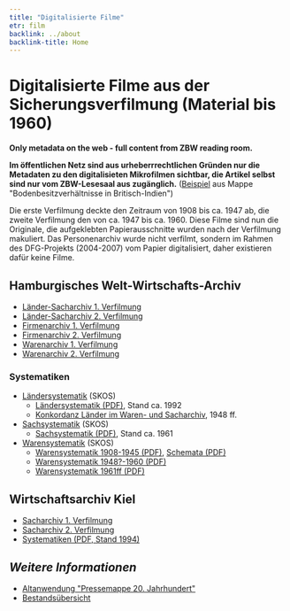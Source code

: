 ```yaml
---
title: "Digitalisierte Filme"
etr: film
backlink: ../about
backlink-title: Home
---
```


# Digitalisierte Filme aus der Sicherungsverfilmung (Material bis 1960)

__Only metadata on the web - full content from ZBW reading room.__

__Im öffentlichen Netz sind aus urheberrrechtlichen Gründen nur die
Metadaten zu den digitalisieten Mikrofilmen sichtbar, die Artikel selbst sind
nur vom ZBW-Lesesaal aus zugänglich.__ ([Beispiel](/film/h1/sh/S0690H) aus
Mappe "Bodenbesitzverhältnisse in Britisch-Indien")

Die erste Verfilmung deckte den Zeitraum von 1908 bis ca. 1947 ab, die
zweite Verfilmung den von ca. 1947 bis ca. 1960. Diese Filme sind nun die
Originale, die aufgeklebten Papierausschnitte wurden nach der Verfilmung
makuliert. Das Personenarchiv wurde nicht verfilmt, sondern im Rahmen des
DFG-Projekts (2004-2007) vom Papier digitalisiert, daher existieren dafür keine
Filme.


## Hamburgisches Welt-Wirtschafts-Archiv

* [Länder-Sacharchiv 1. Verfilmung](h1_sh.de.html)
* [Länder-Sacharchiv 2. Verfilmung](h2_sh.de.html)
* [Firmenarchiv 1. Verfilmung](h1_co.de.html)
* [Firmenarchiv 2. Verfilmung](h2_co.de.html)
* [Warenarchiv 1. Verfilmung](h1_wa.de.html)
* [Warenarchiv 2. Verfilmung](h2_wa.de.html)


### Systematiken

* [Ländersystematik](http://zbw.eu/beta/skosmos/pm20ag/de/page/157538) (SKOS)
  * [Ländersystematik (PDF)](../doc/hwwa/geo/hwwa_laender_systematik_t2.pdf), Stand ca. 1992 
  * [Konkordanz Länder im Waren- und Sacharchiv](../doc/hwwa/geo/hwwa_laender_konkordanz_1948ff.pdf), 1948 ff.
* [Sachsystematik](http://zbw.eu/beta/skosmos/pm20je/de/page/156329) (SKOS)
  * [Sachsystematik (PDF)](../doc/hwwa/subject/hwwa_sach_systematik_1961.pdf), Stand ca. 1961
* [Warensystematik](http://zbw.eu/beta/skosmos/pm20ip/de/page/157549) (SKOS)
  * [Warensystematik 1908-1945 (PDF)](../doc/hwwa/ware/warenarchiv_1908-1945_systematik.pdf), [Schemata (PDF)](../doc/hwwa/ware/warenarchiv_1908-1945_schemata.pdf)
  * [Warensystematik 1948?-1960 (PDF)](../doc/hwwa/ware/warenarchiv_1948-1960_systematik.pdf)
  * [Warensystematik 1961ff (PDF)](../doc/hwwa/ware/warenarchiv_1961ff_systematik.pdf)


## Wirtschaftsarchiv Kiel

* [Sacharchiv 1. Verfilmung](k1_sh.de.html)
* [Sacharchiv 2. Verfilmung](k2_sh.de.html)
* [Systematiken (PDF, Stand 1994)](../doc/wia/wia_systematiken.pdf)


## _Weitere Informationen_

* [Altanwendung "Pressemappe 20. Jahrhundert"](http://webopac.hwwa.de/pressemappe20)
* [Bestandsübersicht](../doc/holding)

